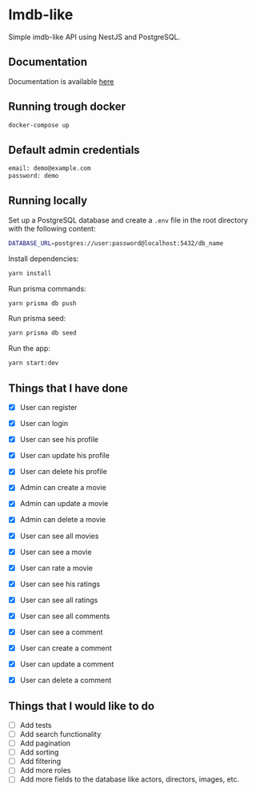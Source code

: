 # Imdb-like

Simple imdb-like API using NestJS and PostgreSQL.

## Documentation

Documentation is available [here](https://documenter.getpostman.com/view/16429730/2s93JnTmTc)

## Running trough docker

```bash
docker-compose up
```

## Default admin credentials

```bash
email: demo@example.com
password: demo
```

## Running locally

Set up a PostgreSQL database and create a `.env` file in the root directory with the following content:

```bash
DATABASE_URL=postgres://user:password@localhost:5432/db_name
```

Install dependencies:

```bash
yarn install
```

Run prisma commands:

```bash
yarn prisma db push
```

Run prisma seed:

```bash
yarn prisma db seed
```

Run the app:

```bash
yarn start:dev
```

## Things that I have done

- [x] User can register
- [x] User can login
- [x] User can see his profile
- [x] User can update his profile
- [x] User can delete his profile

- [x] Admin can create a movie
- [x] Admin can update a movie
- [x] Admin can delete a movie

- [x] User can see all movies
- [x] User can see a movie

- [x] User can rate a movie
- [x] User can see his ratings
- [x] User can see all ratings

- [x] User can see all comments
- [x] User can see a comment
- [x] User can create a comment
- [x] User can update a comment
- [x] User can delete a comment

## Things that I would like to do

- [ ] Add tests
- [ ] Add search functionality
- [ ] Add pagination
- [ ] Add sorting
- [ ] Add filtering
- [ ] Add more roles
- [ ] Add more fields to the database like actors, directors, images, etc.
